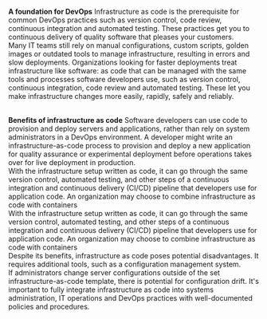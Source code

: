 <b>A foundation for DevOps</b>
Infrastructure as code is the prerequisite for common DevOps practices such as version control, code review, continuous integration and automated testing. These practices get you to continuous delivery of quality software that pleases your customers.
<br />
Many IT teams still rely on manual configurations, custom scripts, golden images or outdated tools to manage infrastructure, resulting in errors and slow deployments. Organizations looking for faster deployments treat infrastructure like software: as code that can be managed with the same tools and processes software developers use, such as version control, continuous integration, code review and automated testing. These let you make infrastructure changes more easily, rapidly, safely and reliably.


<br /> 
<b>Benefits of infrastructure as code</b>
Software developers can use code to provision and deploy servers and applications, rather than rely on system administrators in a DevOps environment. A developer might write an infrastructure-as-code process to provision and deploy a new application for quality assurance or experimental deployment before operations takes over for live deployment in production.

<br />
With the infrastructure setup written as code, it can go through the same version control, automated testing, and other steps of a continuous integration and continuous delivery (CI/CD) pipeline that developers use for application code. An organization may choose to combine infrastructure as code with containers

<br />
With the infrastructure setup written as code, it can go through the same version control, automated testing, and other steps of a continuous integration and continuous delivery (CI/CD) pipeline that developers use for application code. An organization may choose to combine infrastructure as code with containers
<br />
Despite its benefits, infrastructure as code poses potential disadvantages. It requires additional tools, such as a configuration management system.

<br />
If administrators change server configurations outside of the set infrastructure-as-code template, there is potential for configuration drift. It's important to fully integrate infrastructure as code into systems administration, IT operations and DevOps practices with well-documented policies and procedures.
